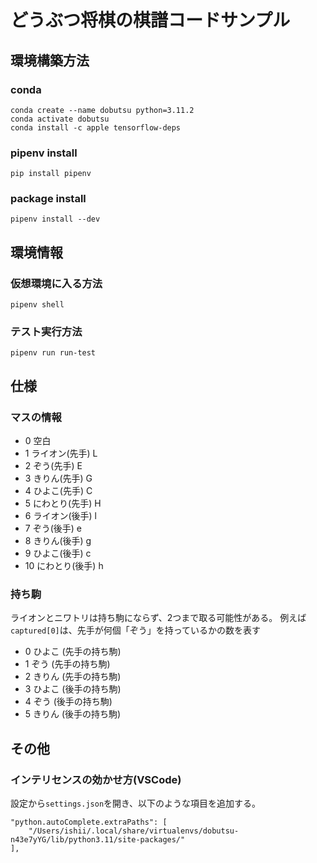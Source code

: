# どうぶつ将棋の棋譜コードサンプル

## 環境構築方法
### conda
```
conda create --name dobutsu python=3.11.2
conda activate dobutsu
conda install -c apple tensorflow-deps
```

### pipenv install
```
pip install pipenv
```

### package install
```
pipenv install --dev
```

## 環境情報
### 仮想環境に入る方法
```
pipenv shell
```

### テスト実行方法
```
pipenv run run-test
```

## 仕様

### マスの情報

* 0 空白
* 1 ライオン(先手) L
* 2 ぞう(先手) E
* 3 きりん(先手) G
* 4 ひよこ(先手) C
* 5 にわとり(先手) H
* 6 ライオン(後手) l
* 7 ぞう(後手) e 
* 8 きりん(後手) g
* 9 ひよこ(後手) c
* 10 にわとり(後手) h

### 持ち駒 

ライオンとニワトリは持ち駒にならず、2つまで取る可能性がある。
例えば`captured[0]`は、先手が何個「ぞう」を持っているかの数を表す

* 0 ひよこ (先手の持ち駒)
* 1 ぞう (先手の持ち駒)
* 2 きりん (先手の持ち駒)
* 3 ひよこ (後手の持ち駒)
* 4 ぞう (後手の持ち駒)
* 5 きりん (後手の持ち駒)

## その他
### インテリセンスの効かせ方(VSCode)
設定から`settings.json`を開き、以下のような項目を追加する。
```
"python.autoComplete.extraPaths": [
    "/Users/ishii/.local/share/virtualenvs/dobutsu-n43e7yYG/lib/python3.11/site-packages/"
],
```
